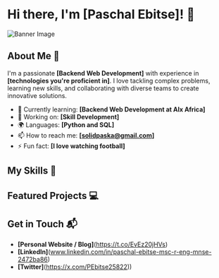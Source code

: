 # Hi there, I'm [Paschal Ebitse]! 👋

![Banner Image](your_banner_image_url_here)

## About Me 🚀

I'm a passionate **[Backend Web Development]** with experience in **[technologies you're proficient in]**. I love tackling complex problems, learning new skills, and collaborating with diverse teams to create innovative solutions.

- 🌱 Currently learning: **[Backend Web Development at Alx Africa]**
- 🔭 Working on: **[Skill Development]**
- 🌍 Languages: **[Python and SQL]**
- 📫 How to reach me: **[solidpaska@gmail.com]**
- ⚡ Fun fact: **[I love watching football]**

## My Skills 🧠


## Featured Projects 💻


## Get in Touch 📬

- **[Personal Website / Blog]**(https://t.co/EvEz20jHVs)
- **[LinkedIn]**(www.linkedin.com/in/paschal-ebitse-msc-r-eng-mnse-2472ba86)
- **[Twitter]**(https://x.com/PEbitse25822))


